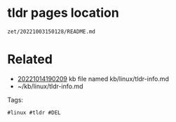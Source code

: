 # tldr pages location

` zet/20221003150128/README.md `

# Related

- [20221014190209](/zet/20221014190209/README.md) kb file named kb/linux/tldr-info.md
- ~/kb/linux/tldr-info.md

Tags:

    #linux #tldr #DEL
